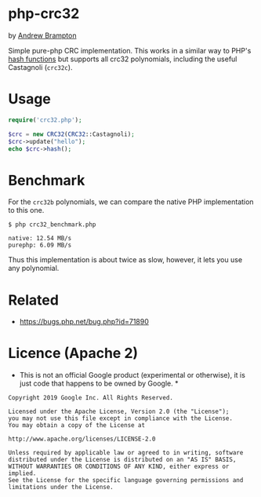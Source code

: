 # php-crc32

by [Andrew Brampton](https://bramp.net)

Simple pure-php CRC implementation. This works in a similar way to PHP's
[hash functions](https://secure.php.net/manual/en/ref.hash.php) but supports
all crc32 polynomials, including the useful Castagnoli (`crc32c`).

# Usage

```php
require('crc32.php');

$crc = new CRC32(CRC32::Castagnoli);
$crc->update("hello");
echo $crc->hash();
```

# Benchmark

For the `crc32b` polynomials, we can compare the native PHP implementation to this one.

```shell
$ php crc32_benchmark.php 

native: 12.54 MB/s
purephp: 6.09 MB/s
```

Thus this implementation is about twice as slow, however, it lets you use any polynomial.

# Related

* https://bugs.php.net/bug.php?id=71890

# Licence (Apache 2)

* This is not an official Google product (experimental or otherwise), it is just code that happens to be owned by Google. *

```
Copyright 2019 Google Inc. All Rights Reserved.

Licensed under the Apache License, Version 2.0 (the "License");
you may not use this file except in compliance with the License.
You may obtain a copy of the License at

http://www.apache.org/licenses/LICENSE-2.0

Unless required by applicable law or agreed to in writing, software
distributed under the License is distributed on an "AS IS" BASIS,
WITHOUT WARRANTIES OR CONDITIONS OF ANY KIND, either express or implied.
See the License for the specific language governing permissions and
limitations under the License.
```